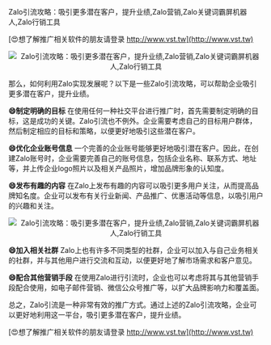 Zalo引流攻略：吸引更多潜在客户，提升业绩,Zalo营销,Zalo关键词霸屏机器人,Zalo行销工具

[😍想了解推广相关软件的朋友请登录 http://www.vst.tw](http://www.vst.tw)

 <center><img src="https://vst.tw/MP4/tuiguang/png/7.png" alt="Zalo引流攻略：吸引更多潜在客户，提升业绩,Zalo营销,Zalo关键词霸屏机器人,Zalo行销工具"></center>

那么，如何利用Zalo实现发展呢？以下是一些Zalo引流攻略，可以帮助企业吸引更多潜在客户，提升业绩。

**😄制定明确的目标**
在使用任何一种社交平台进行推广时，首先需要制定明确的目标，这是成功的关键。Zalo引流也不例外。企业需要考虑自己的目标用户群体，然后制定相应的目标和策略，以便更好地吸引这些潜在客户。

**😄优化企业账号信息**
一个完善的企业账号能够更好地吸引潜在客户。因此，在创建Zalo账号时，企业需要完善自己的账号信息，包括企业名称、联系方式、地址等，并上传企业logo照片以及相关产品照片，增加品牌形象的认知度。

**😄发布有趣的内容**
在Zalo上发布有趣的内容可以吸引更多用户关注，从而提高品牌知名度。企业可以发布有关行业新闻、产品推广、优惠活动等信息，以吸引用户的兴趣和关注。

 <center><img src="https://vst.tw/MP4/tuiguang/png/2.png" alt="Zalo引流攻略：吸引更多潜在客户，提升业绩,Zalo营销,Zalo关键词霸屏机器人,Zalo行销工具"></center>

**😄加入相关社群**
Zalo上也有许多不同类型的社群，企业可以加入与自己业务相关的社群，并与其他用户进行交流和互动，以便更好地了解市场需求和客户意见。

**😄配合其他营销手段**
在使用Zalo进行引流时，企业也可以考虑将其与其他营销手段配合使用，如电子邮件营销、微信公众号推广等，以扩大品牌影响力和覆盖面。

总之，Zalo引流是一种非常有效的推广方式。通过上述的Zalo引流攻略，企业可以更好地利用这一平台，吸引更多潜在客户，提升业绩。

[😍想了解推广相关软件的朋友请登录 http://www.vst.tw](http://www.vst.tw)




